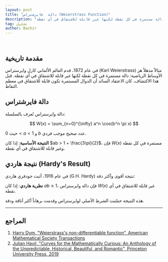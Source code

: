 ```yaml
---
layout: post
title: "دالة  فايرشتراس (Weierstrass Function)"
description: "دالة مستمرة في كل نقطة لكنها غير قابلة للاشتقاق في أي نقطة"
tag: تحليل
author: Bachir
---
```

<br>

## مقدمة تاريخية

في عام 1872، قدم العالم الألماني كارل وايرستراس (Karl Weierstrass) مثالاً مذهلاً هز الأوساط الرياضية: دالة مستمرة في كل نقطة لكنها غير قابلة للاشتقاق في أي نقطة. قبل هذا الاكتشاف، كان الاعتقاد السائد أن الدوال المستمرة تكون قابلة للاشتقاق في معظم النقاط.

## دالة  فايرشتراس

دالة وايرستراس تُعرف بالسلسلة:

$$
W(x) = \sum_{n=0}^{\infty} a^n \cos(b^n \pi x)
$$

حيث $0 < a < 1$ و $b$ عدد صحيح موجب فردي.

**النتيجة الأساسية**: إذا كان $ab > 1 + \frac{3\pi}{2}$، فإن $W(x)$ مستمرة في كل نقطة وغير قابلة للاشتقاق في أي نقطة.

## نتيجة هاردي (Hardy's Result)

في عام 1916، أثبت جودفري هاردي (G.H. Hardy) نتيجة أقوى وأكثر دقة:

**نظرية هاردي**: إذا كان $ab \geq 1$، فإن دالة وايرستراس $W(x)$ غير قابلة للاشتقاق في أي نقطة.

هذه النتيجة حسّنت الشرط الأصلي لوايرستراس وقدمت برهاناً أكثر أناقة ودقة.

---

## المراجع

1. [Harry Dym, "Weierstrass's non-differentiable function", American Mathematical Society Transactions](https://www.ams.org/journals/tran/1916-017-03/S0002-9947-1916-1501044-1/S0002-9947-1916-1501044-1.pdf)
2. [Julian Havil, "Curves for the Mathematically Curious: An Anthology of the Unpredictable, Historical, Beautiful, and Romantic", Princeton University Press, 2019](https://press.princeton.edu/books/hardcover/9780691180052/curves-for-the-mathematically-curious)

